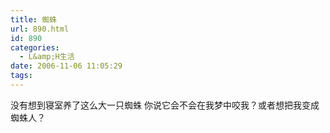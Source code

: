 ```yaml
---
title: 蜘蛛
url: 890.html
id: 890
categories:
  - L&amp;H生活
date: 2006-11-06 11:05:29
tags:
---
```


没有想到寝室养了这么大一只蜘蛛 你说它会不会在我梦中咬我？或者想把我变成蜘蛛人？